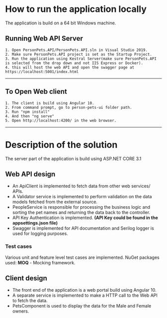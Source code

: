 # How to run the application locally
The application is build on a 64 bit Windows machine.

## Running Web API Server 

    1. Open PersonPets.API/PersonPets.API.sln in Visual Studio 2019.
    2. Make sure PersonPets.API project is set as the Startup Project.
    3. Run the application using Kestral Server(make sure PersonPets.API is selected from the drop down and not IIS Express or Docker). 
    4. this will host the web API and open the swagger page at https://localhost:5001/index.html
   

---
## To Open Web client

    1. The client is build using Angular 10.
    2. From command prompt, go to person-pets-ui folder path.
    3. Run "npm install"
    4. And then "ng serve"
    5. Open http://localhost:4200/ in the web browser.

---
# Description of the solution
The server part of the application is build using ASP.NET CORE 3.1

## Web API design
* An ApiClient is implemented to fetch data from other web services/ APIs.
* A Validator service is implemented to perform validation on the data models fetched from the external source.
* PeopleService is responsible for processing the business logic and sorting the pet names and returning the data back to the controller.
* API Key Authentication is implemented. <strong>(API Key could be found in the appsettings.json file)</strong>
* Swagger is implemented for API documentation and Serilog logger is used for logging purposes.
 
### Test cases 
 Various unit and feature level test cases are implemented. NuGet packages used: <strong>MOQ</strong> - Mocking framework.

## Client design
* The front end of the application is a web portal build using Angular 10.
* A separate service is implemented to make a HTTP call to the Web API to fetch the data. 
* PetsComponent is used to display the data for the Male and Female owners.
